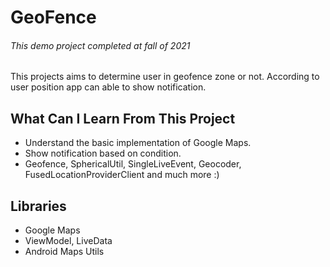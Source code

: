 # GeoFence

###### This demo project completed at fall of 2021


This projects aims to determine user in geofence zone or not. According to user position app can able to show notification.


## What Can I Learn From This Project

- Understand the basic implementation of Google Maps.
- Show notification based on condition.
- Geofence, SphericalUtil, SingleLiveEvent, Geocoder, FusedLocationProviderClient  and much more :)


## Libraries

- Google Maps
- ViewModel, LiveData
- Android Maps Utils

